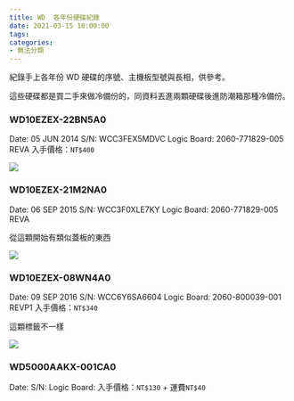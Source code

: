 ```yaml
---
title: WD  各年份硬碟紀錄
date: 2021-03-15 10:00:00
tags:
categories:
- 無法分類
---
```

紀錄手上各年份 WD 硬碟的序號、主機板型號與長相，供參考。
<!--more-->

這些硬碟都是買二手來做冷備份的，同資料丟進兩顆硬碟後進防潮箱那種冷備份。

### WD10EZEX-22BN5A0
Date: 05 JUN 2014
S/N: WCC3FEX5MDVC
Logic Board: 2060-771829-005 REVA
入手價格：`NT$400`

![](https://bn1302files.storage.live.com/y4m4VDqLIbTz0neiXaBIruv340897sYJrja48p36iHMUvNW-Oh1G9XHsZjnAWlp9bnMQxdULyZMM-4vgIaGfbD3lf0Btxixjz46Qtc0CHGf6wMvDJmFEGOy8NDOxLr1srwXp_RKsfFq8l2dRmdmE44CRhbWiQW16jlzumq6IFTy2iFMy6LRPopfdZPJUmmsMSVL?width=2000&height=1333&cropmode=none)

### WD10EZEX-21M2NA0
Date: 06 SEP 2015
S/N: WCC3F0XLE7KY
Logic Board: 2060-771829-005 REVA

從這顆開始有類似蓋板的東西

![](https://bn1302files.storage.live.com/y4mPmXOt9J7GWsh-Sy3rL-QGHzM6bOikuTgHRtVk0OLa1BSyXRUm97_kdT7AJs6x6Y5Ak1x4jPlFztk-JtPKYcSCcewAjXTuJi-t36nqm4CyhL9mfHJMcM0cX2A1Xfq72fFeY4KP6emz-P_81sRsPoCg8OQ4lJs1xgySDG6dFDG5akmbNplw6QGg3ulFTPhodDt?width=2000&height=1333&cropmode=none)

### WD10EZEX-08WN4A0
Date: 09 SEP 2016
S/N: WCC6Y6SA6604
Logic Board: 2060-800039-001 REVP1
入手價格：`NT$340`

這顆標籤不一樣

![](https://bn1302files.storage.live.com/y4mQrSxrXmLLHne6Bt7YFAcRG8T6_nAv6zWq3lyATaeWo-6OdfiBTm5O6s5HfmE07Qn25RTMctP27CGtEnsO0gHS0wbVwMplK9TwWDNG0oce0nYp_l9334LJ6pb2LqMC6DtVz0As3PyfysBZfcaq6GdUj5zskEnYadCmxG1H5Qb8_xQDVWKNdffBNWnQq2V531O?width=2000&height=1333&cropmode=none)

### WD5000AAKX-001CA0
Date: 
S/N: 
Logic Board: 
入手價格：`NT$130` + 運費`NT$40`

![]()